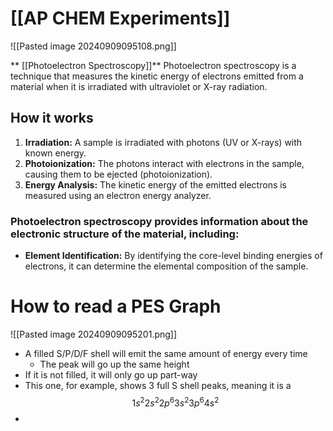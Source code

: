 # [[AP CHEM Experiments]]
![[Pasted image 20240909095108.png]]

** [[Photoelectron Spectroscopy]]**
Photoelectron spectroscopy is a technique that measures the kinetic energy of electrons emitted from a material when it is irradiated with ultraviolet or X-ray radiation.
## How it works
1. **Irradiation:** A sample is irradiated with photons (UV or X-rays) with known energy.
2. **Photoionization:** The photons interact with electrons in the sample, causing them to be ejected (photoionization).
3. **Energy Analysis:** The kinetic energy of the emitted electrons is measured using an electron energy analyzer.
### Photoelectron spectroscopy provides information about the electronic structure of the material, including:
* **Element Identification:** By identifying the core-level binding energies of electrons, it can determine the elemental composition of the sample.

# How to read a PES Graph
![[Pasted image 20240909095201.png]]
- A filled S/P/D/F shell will emit the same amount of energy every time
	- The peak will go up the same height
- If it is not filled, it will only go up part-way
- This one, for example, shows 3 full S shell peaks, meaning it is a $$1s^2 2s^2 2p^6 3s^2 3p^6 4s^2$$
- 